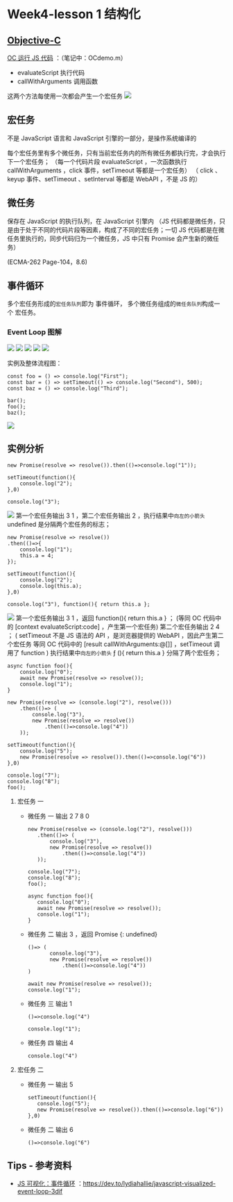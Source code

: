 # Week4-lesson 1	结构化 

## [Objective-C](https://zh.wikipedia.org/wiki/Objective-C) 

[OC 运行 JS 代码](F:\test\自学-极客大学\前端训练营\code\OCdemo.m) ：（笔记中：OCdemo.m）

- evaluateScript 执行代码
- callWithArguments 调用函数

这两个方法每使用一次都会产生一个宏任务
![](F:\test\自学-极客大学\前端训练营\images\W4L1-0-任务分解.png)

## 宏任务

不是 JavaScript 语言和 JavaScript 引擎的一部分，是操作系统编译的

每个宏任务里有多个微任务，只有当前宏任务内的所有微任务都执行完，才会执行下一个宏任务；
（每一个代码片段 evaluateScript ，一次函数执行 callWithArguments ，click 事件，setTimeout 等都是一个宏任务）
（ click 、keyup 事件、setTimeout 、setInterval 等都是 WebAPI ，不是 JS 的）

## 微任务

保存在 JavaScript 的执行队列，在 JavaScript 引擎内
（JS 代码都是微任务，只是由于处于不同的代码片段等因素，构成了不同的宏任务；一切 JS 代码都是在微任务里执行的，同步代码归为一个微任务，JS 中只有 Promise 会产生新的微任务）

(ECMA-262 Page-104，8.6)

## 事件循环

多个宏任务形成的`宏任务队列`即为 事件循环，
多个微任务组成的`微任务队列`构成一个 宏任务。

### Event Loop 图解

![](F:\test\自学-极客大学\前端训练营\images\W4L1-事件循环\1-1.gif)
![](F:\test\自学-极客大学\前端训练营\images\W4L1-事件循环\1-2.gif)
![](F:\test\自学-极客大学\前端训练营\images\W4L1-事件循环\1-3.gif)
![](F:\test\自学-极客大学\前端训练营\images\W4L1-事件循环\1-4.gif)
![](F:\test\自学-极客大学\前端训练营\images\W4L1-事件循环\1-5.gif)

实例及整体流程图：

```
const foo = () => console.log("First");
const bar = () => setTimeout(() => console.log("Second"), 500);
const baz = () => console.log("Third");

bar();
foo();
baz();
```

![](F:\test\自学-极客大学\前端训练营\images\W4L1-事件循环\2-1.gif) 


## 实例分析

```
new Promise(resolve => resolve()).then(()=>console.log("1"));

setTimeout(function(){
	console.log("2");
},0)

console.log("3");
```

![](F:\test\自学-极客大学\前端训练营\images\W4L1-1-宏任务微任务.png)
第一个宏任务输出 3 1 ，第二个宏任务输出 2 ，执行结果中`向左的小箭头` undefined 是分隔两个宏任务的标志；

```
new Promise(resolve => resolve())
.then(()=>{
	console.log("1");
	this.a = 4;
});

setTimeout(function(){
	console.log("2");
	console.log(this.a);
},0)

console.log("3"), function(){ return this.a };
```

![](F:\test\自学-极客大学\前端训练营\images\W4L1-2-宏任务微任务.png)
第一个宏任务输出 3 1 ，返回 function(){ return this.a } ；
(等同 OC 代码中的 [context evaluateScript:code] ，产生第一个宏任务)
第二个宏任务输出 2 4 ；
( setTimeout 不是 JS 语法的 API ，是浏览器提供的 WebAPI ，因此产生第二个宏任务
  等同 OC 代码中的 [result callWithArguments:@[]] ，setTimeout 调用了 function  )
执行结果中`向左的小箭头` ƒ (){ return this.a } 分隔了两个宏任务；

```
async function foo(){
	console.log("0");
	await new Promise(resolve => resolve());
	console.log("1");
}

new Promise(resolve => (console.log("2"), resolve()))
	.then(()=> (
		console.log("3"),
		new Promise(resolve => resolve())
			.then(()=>console.log("4"))
	));

setTimeout(function(){
	console.log("5");
	new Promise(resolve => resolve()).then(()=>console.log("6"))
},0)

console.log("7");
console.log("8");
foo();
```

1. 宏任务 一

   - 微任务 一			输出 2 7 8 0

     ```
     new Promise(resolve => (console.log("2"), resolve()))
     	.then(()=> (
     		console.log("3"),
     		new Promise(resolve => resolve())
     			.then(()=>console.log("4"))
     	));
     
     console.log("7");
     console.log("8");
     foo();
     
     async function foo(){
     	console.log("0");
     	await new Promise(resolve => resolve());
     	console.log("1");
     }
     ```

   - 微任务 二			输出 3 ，返回 Promise {<resolved>: undefined}

     ```
     ()=> (
     		console.log("3"),
     		new Promise(resolve => resolve())
     			.then(()=>console.log("4"))
     )
     
     await new Promise(resolve => resolve());
     console.log("1");
     ```

   - 微任务 三			输出 1

     ```
     ()=>console.log("4")
     
     console.log("1");
     ```

   - 微任务 四			输出 4

     ```
     console.log("4")
     ```

2. 宏任务 二

   - 微任务 一			输出 5

     ```
     setTimeout(function(){
     	console.log("5");
     	new Promise(resolve => resolve()).then(()=>console.log("6"))
     },0)
     ```

   - 微任务 二			输出 6

     ```
     ()=>console.log("6")
     ```

## Tips - 参考资料

- [JS 可视化：事件循环](https://dev.to/lydiahallie/javascript-visualized-event-loop-3dif) ：https://dev.to/lydiahallie/javascript-visualized-event-loop-3dif

